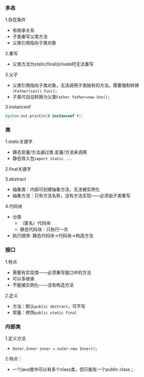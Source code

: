 ### 多态
1.存在条件
- 有继承关系
- 子类重写父类方法
- 父类引用指向子类对象

2.重写
- 父类方法为static/final/private时无法重写

3.父子
- 父类引用指向子类对象，无法调用子类独有的方法，需要强制转换`(Father(son)).fun();`
- 子类可自动转换为父类`Father father=new Son();`

3.instanceof
```java
System.out.println(X instanceof Y);
```

### 类
1.static关键字
- 静态变量/方法通过类.变量/方法来调用
- 静态导入包`import static ...`

2.final关键字

3.abstract
- 抽象类：内部可创建抽象方法，无法被实例化
- 抽象方法：只有方法名称，没有方法实现——必须由子类重写

4.代码块
- 分类
  - （匿名）代码块
  - 静态代码块：只执行一次
- 执行顺序: 静态代码块->代码块->构造方法

### 接口
1.特点
- 需要有实现类——必须重写接口中的方法
- 可以多继承
- 不能被实例化——没有构造方法

2.定义
- 方法：默认`public abstract`，可不写
- 常量：修饰`public static final`

### 内部类
1.定义方法
- `Outer.Inner inner = outer.new Inner();`

2.特点：
- 一个java类中可以有多个class类，但只能有一个public class；

